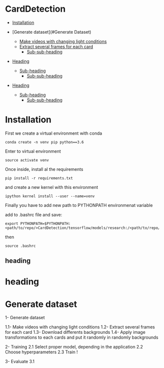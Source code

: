 # CardDetection

- [Installation](#Installation)

- [Generate dataset](#Generate Dataset)
  * [Make videos with changing light conditions](#sub-heading)
  * [Extract several frames for each card](#sub-heading)
    + [Sub-sub-heading](#sub-sub-heading)
- [Heading](#heading-1)
  * [Sub-heading](#sub-heading-1)
    + [Sub-sub-heading](#sub-sub-heading-1)
- [Heading](#heading-2)
  * [Sub-heading](#sub-heading-2)
    + [Sub-sub-heading](#sub-sub-heading-2)

# Installation

First we create a virtual environment with conda 
```
conda create -n venv pip python==3.6
```
Enter to virtual environment
```
source activate venv
```
Once inside, install al the requirements 

```
pip install -r requirements.txt
```
and create a new kernel with this environment

```
ipython kernel install --user --name=venv
```

Finally you have to add new path to PYTHONPATH environmenat variable 

add to .bashrc file and save:

```
export PYTHONPATH=$PYTHONPATH:<path/to/repo/>CardDetection/tensorflow/models/research:/<path/to/repo/>/tensorflow/models/research/slim
```

then

```
source .bashrc
```

## heading
# heading

# Generate dataset

1- Generate dataset

  1.1- Make videos with changing light conditions
  1.2- Extract several frames for each card
  1.3- Download differents backgrounds
  1.4- Apply image transformations to each cards and put it randomly in randomly backgrounds

2- Training
  2.1 Select proper model, depending in the application 
  2.2 Choose hyperparameters
  2.3 Train  !
  
3- Evaluate
  3.1 


